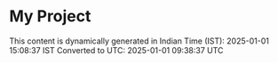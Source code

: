 # My Project

This content is dynamically generated in Indian Time (IST): 2025-01-01 15:08:37 IST
Converted to UTC: 2025-01-01 09:38:37 UTC
